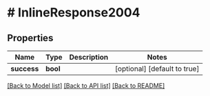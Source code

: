 # # InlineResponse2004

## Properties

Name | Type | Description | Notes
------------ | ------------- | ------------- | -------------
**success** | **bool** |  | [optional] [default to true]

[[Back to Model list]](../../README.md#documentation-for-models) [[Back to API list]](../../README.md#documentation-for-api-endpoints) [[Back to README]](../../README.md)


